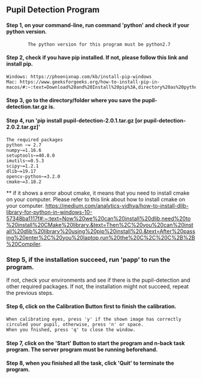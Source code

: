 Pupil Detection Program
--
#### Step 1, on your command-line, run command 'python' and check if your python version.
            The python version for this program must be python2.7

#### Step 2, check if you have pip installed. If not, please follow this link and install pip.
    Windows: https://phoenixnap.com/kb/install-pip-windows
    Mac: https://www.geeksforgeeks.org/how-to-install-pip-in-macos/#:~:text=Download%20and%20Install%20pip%3A,directory%20as%20python%20is%20installed.&text=and%20wait%20through%20the%20installation,now%20installed%20on%20your%20system 

#### Step 3, go to the directory/folder where you save the pupil-detection.tar.gz is.

#### Step 4, run 'pip install pupil-detection-2.0.1.tar.gz [or pupil-detection-2.0.2.tar.gz]'    
    The required packages 
    python ~= 2.7
    numpy~=1.16.6
    setuptools~=40.8.0
    imutils~=0.5.3
    scipy~=1.2.1
    dlib~=19.17
    opencv-python~=3.2.0
    cmake~=3.18.2
    
** if it shows a error about cmake, it means that you need to install cmake on your computer.
   Please refer to this link about how to install cmake on your computer. 
   https://medium.com/analytics-vidhya/how-to-install-dlib-library-for-python-in-windows-10-57348ba1117f#:~:text=Now%20we%20can%20install%20dlib,need%20to%20install%20CMake%20library.&text=Then%2C%20you%20can%20install%20dlib%20library%20using%20pip%20install%20.&text=After%20passing%20enter%2C%20you%20laptop,run%20the%20C%2C%20C%2B%2B%20Compiler.

### Step 5, if the installation succeed, run 'papp' to run the program. 
   If not, check your environments and see if there is the pupil-detection and other required packages. If not, the installation might not succeed, repeat the previous steps. 

#### Step 6, click on the Calibration Button first to finish the calibration. 
    When calibrating eyes, press 'y' if the shown image has correctly circuled your pupil, otherwise, press 'n' or space.
    When you fnished, press 'q' to close the window.
    
#### Step 7, click on the 'Start' Button to start the program and n-back task program. The server program must be running beforehand.

#### Step 8, when you finished all the task, click 'Quit' to terminate the program.